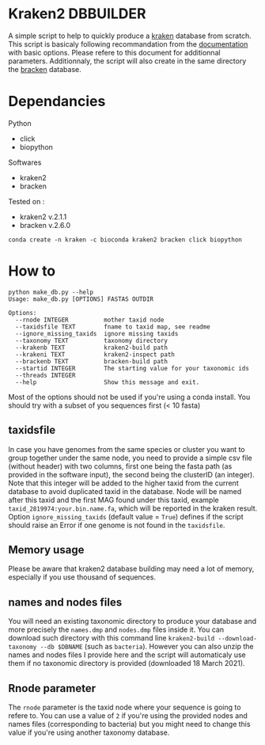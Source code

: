 
# Kraken2 DBBUILDER

A simple script to help to quickly produce a [kraken](http://ccb.jhu.edu/software/kraken2/) database from scratch. This script is basicaly following recommandation from the [documentation](https://github.com/DerrickWood/kraken2/wiki/Manual#custom-databases) with basic options. Please refere to this document for additionnal parameters. Additionnaly, the script will also create in the same directory the [bracken](https://ccb.jhu.edu/software/bracken/) database.

# Dependancies

Python

* click
* biopython

Softwares

* kraken2
* bracken

Tested on :

* kraken2 v.2.1.1
* bracken v.2.6.0

`conda create -n kraken -c bioconda kraken2 bracken click biopython`

# How to

```
python make_db.py --help
Usage: make_db.py [OPTIONS] FASTAS OUTDIR

Options:
  --rnode INTEGER          mother taxid node
  --taxidsfile TEXT        fname to taxid map, see readme
  --ignore_missing_taxids  ignore missing taxids
  --taxonomy TEXT          taxonomy directory
  --krakenb TEXT           kraken2-build path
  --krakeni TEXT           kraken2-inspect path
  --brackenb TEXT          bracken-build path
  --startid INTEGER        The starting value for your taxonomic ids
  --threads INTEGER
  --help                   Show this message and exit.
```

Most of the options should not be used if you're using a conda install. You should try with a subset of you sequences first (< 10 fasta)

## taxidsfile

In case you have genomes from the same species or cluster you want to group together under the same node, you need to provide a simple csv file (without header) with two columns, first one being the fasta path (as provided in the software input), the second being the clusterID (an integer). Note that this integer will be added to the higher taxid from the current database to avoid duplicated taxid in the database. Node will be named after this taxid and the first MAG found under this taxid, example `taxid_2819974:your.bin.name.fa`, which will be reported in the kraken result. Option `ignore_missing_taxids` (default value = `True`) defines if the script should raise an Error if one genome is not found in the `taxidsfile`.

## Memory usage

Please be aware that kraken2 database building may need a lot of memory, especially if you use thousand of sequences.

## names and nodes files

You will need an existing taxonomic directory to produce your database and more precisely the `names.dmp` and `nodes.dmp` files inside it. You can download such directory with this command line `kraken2-build --download-taxonomy --db $DBNAME` (such as `bacteria`). However you can also unzip the names and nodes files I provide here and the script will automaticaly use them if no taxonomic directory is provided (downloaded 18 March 2021).

## Rnode parameter

The `rnode` parameter is the taxid node where your sequence is going to refere to. You can use a value of `2` if you're using the provided nodes and names files (corresponding to bacteria) but you might need to change this value if you're using another taxonomy database.
